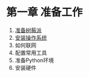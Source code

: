 # 第一章 准备工作
1. [准备树莓派](prepare.md)
2. [安装操作系统](install_system.md)
3. 如何联网
4. 配置常用工具
5. 准备Python环境
6. 安装硬件
